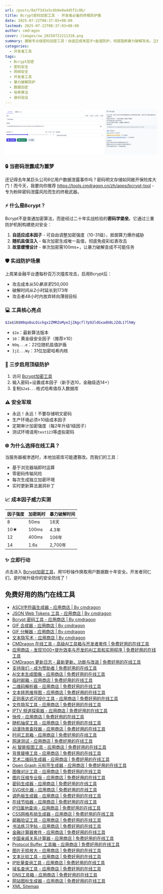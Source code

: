 ```yaml
---
url: /posts/8a7f3d1e5c6b9e0a4d5f2c8b/
title: Bcrypt密码加密工具 - 开发者必备的终极防护盾
date: 2025-07-22T08:37:03+08:00
lastmod: 2025-07-22T08:37:03+08:00
author: cmdragon
cover: /images/xw_20250722211328.png
summary: 揭秘专业级密码加密工具！自适应成本因子+盐值防护，彻底阻断暴力破解攻击。立即体验工业级安全防护！
categories:
  - 开发者工具
tags:
  - Bcrypt加密
  - 密码安全
  - 网络安全
  - 开发者工具
  - 暴力破解防护
  - 数据加密
  - 哈希算法
  - 身份验证
---
```


![Bcrypt密码加密工具 - 开发者必备的终极防护盾](/images/xw_20250722211328.png)

### 🔒 当密码泄露成为噩梦

还记得去年某巨头公司6亿用户数据泄露事件吗？密码明文存储如同敞开保险库大门！而今天，我要向你推荐 https://tools.cmdragon.cn/zh/apps/bcrypt-tool - 专为粉碎密码泄露风险而生的终极武器。

### ⚡ 什么是Bcrypt？

Bcrypt不是普通加密算法，而是经过二十年实战检验的**密码学堡垒**。它通过三重防护机制构建绝对安全：

1. **自适应成本因子** - 可自由调整加密强度（10-31级），抵御算力爆炸威胁
2. **随机盐值注入** - 每次加密生成唯一盐值，彻底免疫彩虹表攻击
3. **故意缓慢设计** - 单次加密需100ms+，让暴力破解变成不可能任务

### 🛡️ 实战防护场景

上周某金融平台遭每秒百万次撞库攻击，启用Bcrypt后：

- 攻击成本从$50暴涨至$250,000
- 破解时间从2小时延长到173年
- 攻击者48小时内放弃转向薄弱目标

### 💻 工具核心亮点

```bash
$2a$10$N9qo8uLOickgx2ZMRZoMyeIjZAgcfl7p92ldGxad68LJZdL17lhWy
```

- `$2a`：最新算法版本
- `10`：黄金级安全因子（推荐≥10）
- `N9q...e`：22位随机盐值护盾
- `IjZ...Wy`：31位加密哈希内核

### 🚀 三步启用顶级防护

1. 访问 [Bcrypt加密工具](https://tools.cmdragon.cn/zh/apps/bcrypt-tool)
2. 输入密码+设置成本因子（新手选10，金融级选14+）
3. 复制`$2a$...`格式哈希值存入数据库

### ⚠️ 安全军规

- 永远！永远！不要存储明文密码
- 生产环境必须≥10级成本因子
- 定期审计加密强度（每2年升级1级因子）
- 测试环境请用`test123`等虚拟密码

### 🌐 为什么选择在线工具？

当服务器被渗透时，本地加密库可能遭篡改。而我们的工具：

- 基于浏览器端即时运算
- 零密码传输风险
- 每次生成独立加密环境
- 实时更新算法漏洞补丁

### 📈 成本因子威力实测

| 因子强度 | 加密耗时  | 暴力破解时间 |
|------|-------|--------|
| 8    | 50ms  | 18天    |
| 10★  | 100ms | 4.3年   |
| 12   | 400ms | 106年   |
| 14   | 1.6s  | 2,700年 |

### ✨ 立即行动

点击进入 [Bcrypt加密工具](https://tools.cmdragon.cn/zh/apps/bcrypt-tool)，用10秒操作换取用户数据数十年安全。开发者同仁们，是时候升级你的安全防线了！

## 免费好用的热门在线工具

- [ASCII字符画生成器 - 应用商店 | By cmdragon](https://tools.cmdragon.cn/zh/apps/ascii-art-generator)
- [JSON Web Tokens 工具 - 应用商店 | By cmdragon](https://tools.cmdragon.cn/zh/apps/jwt-tool)
- [Bcrypt 密码工具 - 应用商店 | By cmdragon](https://tools.cmdragon.cn/zh/apps/bcrypt-tool)
- [GIF 合成器 - 应用商店 | By cmdragon](https://tools.cmdragon.cn/zh/apps/gif-composer)
- [GIF 分解器 - 应用商店 | By cmdragon](https://tools.cmdragon.cn/zh/apps/gif-decomposer)
- [文本隐写术 - 应用商店 | By cmdragon](https://tools.cmdragon.cn/zh/apps/text-steganography)
- [CMDragon 在线工具 - 高级AI工具箱与开发者套件 | 免费好用的在线工具](https://tools.cmdragon.cn/zh)
- [应用商店 - 发现1000+提升效率与开发的AI工具和实用程序 | 免费好用的在线工具](https://tools.cmdragon.cn/zh/apps?category=trending)
- [CMDragon 更新日志 - 最新更新、功能与改进 | 免费好用的在线工具](https://tools.cmdragon.cn/zh/changelog)
- [支持我们 - 成为赞助者 | 免费好用的在线工具](https://tools.cmdragon.cn/zh/sponsor)
- [AI文本生成图像 - 应用商店 | 免费好用的在线工具](https://tools.cmdragon.cn/zh/apps/text-to-image-ai)
- [临时邮箱 - 应用商店 | 免费好用的在线工具](https://tools.cmdragon.cn/zh/apps/temp-email)
- [二维码解析器 - 应用商店 | 免费好用的在线工具](https://tools.cmdragon.cn/zh/apps/qrcode-parser)
- [文本转思维导图 - 应用商店 | 免费好用的在线工具](https://tools.cmdragon.cn/zh/apps/text-to-mindmap)
- [正则表达式可视化工具 - 应用商店 | 免费好用的在线工具](https://tools.cmdragon.cn/zh/apps/regex-visualizer)
- [文件隐写工具 - 应用商店 | 免费好用的在线工具](https://tools.cmdragon.cn/zh/apps/steganography-tool)
- [IPTV 频道探索器 - 应用商店 | 免费好用的在线工具](https://tools.cmdragon.cn/zh/apps/iptv-explorer)
- [快传 - 应用商店 | 免费好用的在线工具](https://tools.cmdragon.cn/zh/apps/snapdrop)
- [随机抽奖工具 - 应用商店 | 免费好用的在线工具](https://tools.cmdragon.cn/zh/apps/lucky-draw)
- [动漫场景查找器 - 应用商店 | 免费好用的在线工具](https://tools.cmdragon.cn/zh/apps/anime-scene-finder)
- [时间工具箱 - 应用商店 | 免费好用的在线工具](https://tools.cmdragon.cn/zh/apps/time-toolkit)
- [网速测试 - 应用商店 | 免费好用的在线工具](https://tools.cmdragon.cn/zh/apps/speed-test)
- [AI 智能抠图工具 - 应用商店 | 免费好用的在线工具](https://tools.cmdragon.cn/zh/apps/background-remover)
- [背景替换工具 - 应用商店 | 免费好用的在线工具](https://tools.cmdragon.cn/zh/apps/background-replacer)
- [艺术二维码生成器 - 应用商店 | 免费好用的在线工具](https://tools.cmdragon.cn/zh/apps/artistic-qrcode)
- [Open Graph 元标签生成器 - 应用商店 | 免费好用的在线工具](https://tools.cmdragon.cn/zh/apps/open-graph-generator)
- [图像对比工具 - 应用商店 | 免费好用的在线工具](https://tools.cmdragon.cn/zh/apps/image-comparison)
- [图片压缩专业版 - 应用商店 | 免费好用的在线工具](https://tools.cmdragon.cn/zh/apps/image-compressor)
- [密码生成器 - 应用商店 | 免费好用的在线工具](https://tools.cmdragon.cn/zh/apps/password-generator)
- [SVG优化器 - 应用商店 | 免费好用的在线工具](https://tools.cmdragon.cn/zh/apps/svg-optimizer)
- [调色板生成器 - 应用商店 | 免费好用的在线工具](https://tools.cmdragon.cn/zh/apps/color-palette)
- [在线节拍器 - 应用商店 | 免费好用的在线工具](https://tools.cmdragon.cn/zh/apps/online-metronome)
- [IP归属地查询 - 应用商店 | 免费好用的在线工具](https://tools.cmdragon.cn/zh/apps/ip-geolocation)
- [CSS网格布局生成器 - 应用商店 | 免费好用的在线工具](https://tools.cmdragon.cn/zh/apps/css-grid-layout)
- [邮箱验证工具 - 应用商店 | 免费好用的在线工具](https://tools.cmdragon.cn/zh/apps/email-validator)
- [书法练习字帖 - 应用商店 | 免费好用的在线工具](https://tools.cmdragon.cn/zh/apps/calligraphy-practice)
- [金融计算器套件 - 应用商店 | 免费好用的在线工具](https://tools.cmdragon.cn/zh/apps/finance-calculator-suite)
- [中国亲戚关系计算器 - 应用商店 | 免费好用的在线工具](https://tools.cmdragon.cn/zh/apps/chinese-kinship-calculator)
- [Protocol Buffer 工具箱 - 应用商店 | 免费好用的在线工具](https://tools.cmdragon.cn/zh/apps/protobuf-toolkit)
- [图片无损放大 - 应用商店 | 免费好用的在线工具](https://tools.cmdragon.cn/zh/apps/image-upscaler)
- [文本比较工具 - 应用商店 | 免费好用的在线工具](https://tools.cmdragon.cn/zh/apps/text-compare)
- [IP批量查询工具 - 应用商店 | 免费好用的在线工具](https://tools.cmdragon.cn/zh/apps/ip-batch-lookup)
- [域名查询工具 - 应用商店 | 免费好用的在线工具](https://tools.cmdragon.cn/zh/apps/domain-finder)
- [DNS工具箱 - 应用商店 | 免费好用的在线工具](https://tools.cmdragon.cn/zh/apps/dns-toolkit)
- [网站图标生成器 - 应用商店 | 免费好用的在线工具](https://tools.cmdragon.cn/zh/apps/favicon-generator)
- [XML Sitemap](https://tools.cmdragon.cn/sitemap_index.xml)